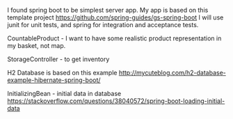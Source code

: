 

I found spring boot to be simplest server app.
My app is based on this template project https://github.com/spring-guides/gs-spring-boot
I will use junit for unit tests, and spring for integration and acceptance tests.

CountableProduct - I want to have some realistic product representation in my basket, not map.

StorageController - to get inventory

H2 Database is based on this example http://mycuteblog.com/h2-database-example-hibernate-spring-boot/

InitializingBean - initial data in database https://stackoverflow.com/questions/38040572/spring-boot-loading-initial-data